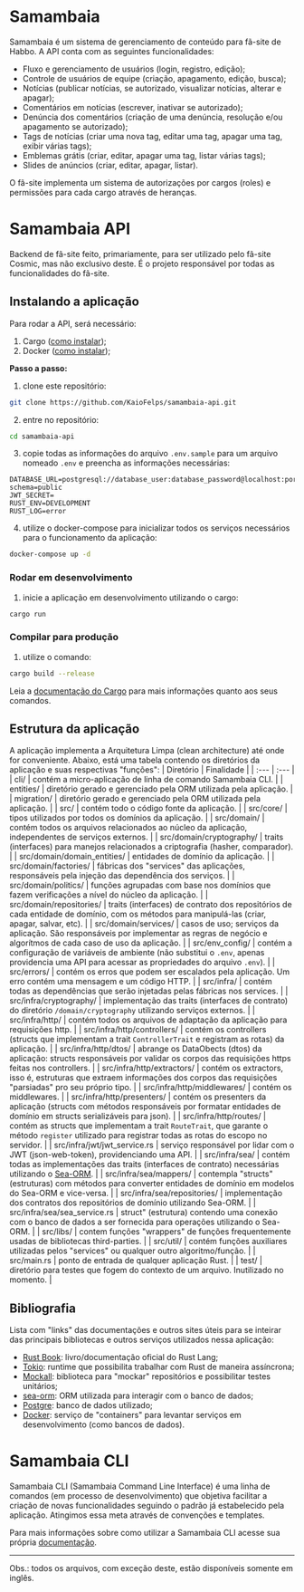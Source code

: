 # Samambaia
Samambaia é um sistema de gerenciamento de conteúdo para fã-site de Habbo. A API conta com as seguintes funcionalidades:
- Fluxo e gerenciamento de usuários (login, registro, edição);
- Controle de usuários de equipe (criação, apagamento, edição, busca);
- Notícias (publicar notícias, se autorizado, visualizar notícias, alterar e apagar);
- Comentários em notícias (escrever, inativar se autorizado);
- Denúncia dos comentários (criação de uma denúncia, resolução e/ou apagamento se autorizado);
- Tags de notícias (criar uma nova tag, editar uma tag, apagar uma tag, exibir várias tags);
- Emblemas grátis (criar, editar, apagar uma tag, listar várias tags);
- Slides de anúncios (criar, editar, apagar, listar).

O fã-site implementa um sistema de autorizações por cargos (roles) e permissões para cada cargo através de heranças.

# Samambaia API
Backend de fã-site feito, primariamente, para ser utilizado pelo fã-site Cosmic, mas não exclusivo deste. É o projeto responsável por todas as funcionalidades do fã-site.

## Instalando a aplicação
Para rodar a API, será necessário:
1. Cargo ([como instalar](https://www.rust-lang.org/tools/install));
2. Docker ([como instalar](https://docs.docker.com/get-docker/));

**Passo a passo:**
1. clone este repositório:
```bash
git clone https://github.com/KaioFelps/samambaia-api.git
```
2. entre no repositório:
```bash
cd samambaia-api
```
3. copie todas as informações do arquivo `.env.sample` para um arquivo nomeado `.env` e preencha as informações necessárias:
```dotenv
DATABASE_URL=postgresql://database_user:database_password@localhost:port/database_name?schema=public
JWT_SECRET=
RUST_ENV=DEVELOPMENT
RUST_LOG=error
```
4. utilize o docker-compose para inicializar todos os serviços necessários para o funcionamento da aplicação:
```bash
docker-compose up -d
```

### Rodar em desenvolvimento
1. inicie a aplicação em desenvolvimento utilizando o cargo:
```bash
cargo run
```

### Compilar para produção
1. utilize o comando:
```bash
cargo build --release
```

Leia a [documentação do Cargo](https://doc.rust-lang.org/book/ch01-03-hello-cargo.html#:~:text=Cargo%20is%20Rust's%20build%20system,on%2C%20and%20building%20those%20libraries.) para mais informações quanto aos seus comandos.

## Estrutura da aplicação
A aplicação implementa a Arquitetura Limpa (clean architecture) até onde for conveniente. Abaixo, está uma tabela contendo os diretórios da aplicação e suas respectivas "funções":
| Diretório | Finalidade |
| :---  | :---      |
| cli/  | contém a micro-aplicação de linha de comando Samambaia CLI. |
| entities/ | diretório gerado e gerenciado pela ORM utilizada pela aplicação. |
| migration/    | diretório gerado e gerenciado pela ORM utilizada pela aplicação. |
| src/  | contém todo o código fonte da aplicação. |
| src/core/ | tipos utilizados por todos os domínios da aplicação. |
| src/domain/   | contém todos os arquivos relacionados ao núcleo da aplicação, independentes de serviços externos. |
| src/domain/cryptography/ | traits (interfaces) para manejos relacionados a criptografia (hasher, comparador). |
| src/domain/domain_entities/  | entidades de domínio da aplicação. |
| src/domain/factories/    | fábricas dos "services" das aplicações, responsáveis pela injeção das dependência dos serviços. |
| src/domain/politics/     | funções agrupadas com base nos domínios que fazem verificações a nível do núcleo da aplicação. |
| src/domain/repositories/ | traits (interfaces) de contrato dos repositórios de cada entidade de domínio, com os métodos para manipulá-las (criar, apagar, salvar, etc). |
| src/domain/services/ | casos de uso; serviços da aplicação. São responsáveis por implementar as regras de negócio e algorítmos de cada caso de uso da aplicação. |
| src/env_config/   | contém a configuração de variáveis de ambiente (não substitui o `.env`, apenas providencia uma API para acessar as propriedades do arquivo `.env`). |
| src/errors/   | contém os erros que podem ser escalados pela aplicação. Um erro contém uma mensagem e um código HTTP. |
| src/infra/    | contém todas as dependências que serão injetadas pelas fábricas nos services. |
| src/infra/cryptography/ | implementação das traits (interfaces de contrato) do diretório `/domain/cryptography` utilizando serviços externos. |
| src/infra/http/   | contém todos os arquivos de adaptação da aplicação para requisições http. |
| src/infra/http/controllers/   | contém os controllers (structs que implementam a trait `ControllerTrait` e registram as rotas) da aplicação.  |
| src/infra/http/dtos/  | abrange os DataObects (dtos) da aplicação: structs responsáveis por validar os corpos das requisições https feitas nos controllers.   |
| src/infra/http/extractors/    | contém os extractors, isso é, estruturas que extraem informações dos corpos das requisições "parsiadas" pro seu próprio tipo. |
| src/infra/http/middlewares/   | contém os middlewares. |
| src/infra/http/presenters/    | contém os presenters da aplicação (structs com métodos responsáveis por formatar entidades de domínio em structs serializáveis para json).    |
| src/infra/http/routes/        | contém as structs que implementam a trait `RouteTrait`, que garante o método `register` utilizado para registrar todas as rotas do escopo no servidor.    |
| src/infra/jwt/jwt_service.rs    | serviço responsável por lidar com o JWT (json-web-token), providenciando uma API.   |
| src/infra/sea/  | contém todas as implementações das traits (interfaces de contrato) necessárias utilizando o [Sea-ORM](https://github.com/SeaQL/sea-orm).    |
| src/infra/sea/mappers/  | contempla "structs" (estruturas) com métodos para converter entidades de domínio em modelos do Sea-ORM e vice-versa.    |
| src/infra/sea/repositories/ | implementação dos contratos dos repositórios de domínio utilizando Sea-ORM. |
| src/infra/sea/sea_service.rs    | struct" (estrutura) contendo uma conexão com o banco de dados a ser fornecida para operações utilizando o Sea-ORM.  |
| src/libs/ | contem funções "wrappers" de funções frequentemente usadas de bibliotecas third-parties.  |
| src/util/ | contém funções auxiliares utilizadas pelos "services" ou qualquer outro algoritmo/função. |
| src/main.rs   | ponto de entrada de qualquer aplicação Rust. |
| test/ | diretório para testes que fogem do contexto de um arquivo. Inutilizado no momento. |

## Bibliografia
Lista com "links" das documentações e outros sites úteis para se inteirar das principais bibliotecas e outros serviços utilizados nessa aplicação:
- [Rust Book](https://doc.rust-lang.org/book/): livro/documentação oficial do Rust Lang;
- [Tokio](https://tokio.rs/): runtime que possibilita trabalhar com Rust de maneira assíncrona;
- [Mockall](https://crates.io/crates/mockall): biblioteca para "mockar" repositórios e possibilitar testes unitários;
- [sea-orm](https://github.com/SeaQL/sea-orm): ORM utilizada para interagir com o banco de dados;
- [Postgre](https://www.postgresql.org/): banco de dados utilizado;
- [Docker](https://docs.docker.com/get-docker/): serviço de "containers" para levantar serviços em desenvolvimento (como bancos de dados).

# Samambaia CLI
Samambaia CLI (Samambaia Command Line Interface) é uma linha de comandos (em processo de desenvolvimento) que objetiva facilitar a criação de novas funcionalidades seguindo o padrão já estabelecido pela aplicação. Atingimos essa meta através de convenções e templates.

Para mais informações sobre como utilizar a Samambaia CLI acesse sua própria [documentação](cli/readme.md).

---

Obs.: todos os arquivos, com exceção deste, estão disponíveis somente em inglês.